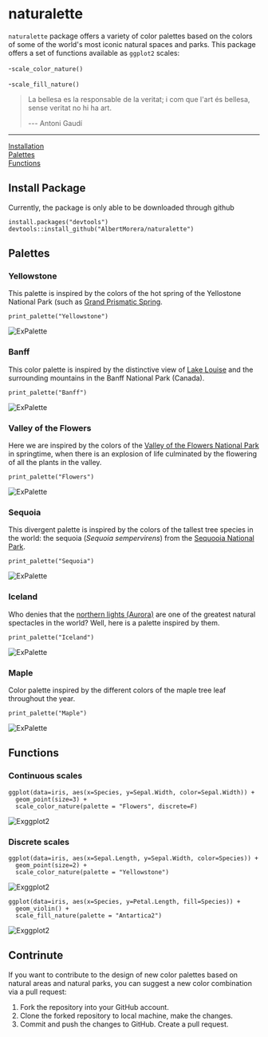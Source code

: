 # naturalette
`naturalette` package offers a variety of color palettes based on the colors of some of the world's most iconic natural spaces and parks. This package offers a set of functions available as `ggplot2` scales:

-`scale_color_nature()`

-`scale_fill_nature()`


> La bellesa es la responsable de la veritat; i com que l'art és bellesa, sense veritat no hi ha art.
>
> --- Antoni Gaudí

***
[Installation](#install-package)  
[Palettes](#palettes)  
[Functions](#functions) 

## Install Package
Currently, the package is only able to be downloaded through github

```{r}
install.packages("devtools") 
devtools::install_github("AlbertMorera/naturalette") 
```

## Palettes

### Yellowstone
This palette is inspired by the colors of the hot spring of the Yellostone National Park (such as [Grand Prismatic Spring](https://en.wikipedia.org/wiki/Grand_Prismatic_Spring). 
```{r}
print_palette("Yellowstone")
```
![ExPalette](palettes/examples_palettes/Yellowstone.png)

### Banff
This color palette is inspired by the distinctive view of [Lake Louise](https://en.wikipedia.org/wiki/Lake_Louise_(Alberta)) and the surrounding mountains in the Banff National Park (Canada). 
```{r}
print_palette("Banff")
```
![ExPalette](palettes/examples_palettes/Banff.png)

### Valley of the Flowers
Here we are inspired by the colors of the [Valley of the Flowers National Park](https://en.wikipedia.org/wiki/Valley_of_Flowers_National_Park) in springtime, when there is an explosion of life culminated by the flowering of all the plants in the valley.
```{r}
print_palette("Flowers")
```
![ExPalette](palettes/examples_palettes/Flowers.png)

### Sequoia
This divergent palette is inspired by the colors of the tallest tree species in the world: the sequoia (_Sequoia sempervirens_) from the [Sequooia National Park](https://en.wikipedia.org/wiki/Sequoia_National_Park).
```{r}
print_palette("Sequoia")
```
![ExPalette](palettes/examples_palettes/Sequoia.png)

### Iceland
Who denies that the [northern lights (Aurora)](https://en.wikipedia.org/wiki/Aurora) are one of the greatest natural spectacles in the world? Well, here is a palette inspired by them.
```{r}
print_palette("Iceland")
```
![ExPalette](palettes/examples_palettes/Iceland.png)

### Maple
Color palette inspired by the different colors of the maple tree leaf throughout the year.
```{r}
print_palette("Maple")
```
![ExPalette](palettes/examples_palettes/Maple.png)




## Functions

### Continuous scales
```{r}
ggplot(data=iris, aes(x=Species, y=Sepal.Width, color=Sepal.Width)) +
  geom_point(size=3) +
  scale_color_nature(palette = "Flowers", discrete=F)
```
![Exggplot2](palettes/examples_ggplot2/ggplot2_ex_1.png)

### Discrete scales
```{r}
ggplot(data=iris, aes(x=Sepal.Length, y=Sepal.Width, color=Species)) +
  geom_point(size=2) +
  scale_color_nature(palette = "Yellowstone")
```
![Exggplot2](palettes/examples_ggplot2/ggplot2_ex_2.png)

```{r}
ggplot(data=iris, aes(x=Species, y=Petal.Length, fill=Species)) +
  geom_violin() +
  scale_fill_nature(palette = "Antartica2")
```
![Exggplot2](palettes/examples_ggplot2/ggplot2_ex_3.png)


## Contrinute

If you want to contribute to the design of new color palettes based on natural areas and natural parks, you can suggest a new color combination via a pull request:

1. Fork the repository into your GitHub account.
2. Clone the forked repository to local machine, make the changes.
3. Commit and push the changes to GitHub. Create a pull request.
